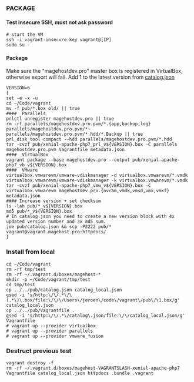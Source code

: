 ### PACKAGE

#### Test insecure SSH, must not ask password
```
# start the VM
ssh -i vagrant-insecure.key vagrant@[IP]
sudo su -
```

#### Package
Make sure the "magehostdev.pro" master box is registered in VirtualBox, otherwise export will fail.
Add 1 to the latest version from [catalog.json](http://vagrant.magehost.pro/catalog.json)
```
VERSION=6
{
set -e -x -u
cd ~/Code/vagrant
mv -f pub/*.box old/ || true
####  Parallels
prlctl unregister magehostdev.pro || true
rm -rf parallels/magehostdev.pro.pvm/*.{app,backup,log} parallels/magehostdev.pro.pvm/*~ parallels/magehostdev.pro.pvm/*.hdd/*.Backup || true
prl_disk_tool compact --hdd parallels/magehostdev.pro.pvm/*.hdd
tar -cvzf pub/xenial-apache-php7_prl_v${VERSION}.box -C parallels magehostdev.pro.pvm Vagrantfile metadata.json
####  VirtualBox
vagrant package --base magehostdev.pro --output pub/xenial-apache-php7_vb_v${VERSION}.box
####  VMware
virtualbox.vmwarevm/vmware-vdiskmanager -d virtualbox.vmwarevm/*.vmdk
virtualbox.vmwarevm/vmware-vdiskmanager -k virtualbox.vmwarevm/*.vmdk
tar -cvzf pub/xenial-apache-php7_vmw_v${VERSION}.box -C virtualbox.vmwarevm magehostdev.pro.{nvram,vmdk,vmsd,vmx,vmxf} metadata.json
#### Increase version + set checksum
ls -lah pub/*_v${VERSION}.box
md5 pub/*_v${VERSION}.box
# In catalog.json you need to create a new version block with 4x updated version number and 3x md5 sum.
joe pub/catalog.json && scp -P2222 pub/* vagrant@vagrant.magehost.pro:httpdocs/
}
```

### Install from local
```
cd ~/Code/vagrant
rm -rf tmp/test
rm -rf ~/.vagrant.d/boxes/magehost-*
mkdir -p ~/Code/vagrant/tmp/test
cd tmp/test
cp ../../pub/catalog.json catalog_local.json
gsed -i 's/http:\/\/.*\/\(.*\)\.box/file:\/\/\/Users\/jeroen\/code\/vagrant\/pub\/\1.box/g' catalog_local.json
cp ../../pub/Vagrantfile .
gsed -i 's/http:\/\/.*\/catalog\.json/file:\/\/catalog_local.json/g' Vagrantfile
# vagrant up --provider virtualbox
# vagrant up --provider parallels
# vagrant up --provider vmware_fusion
```

### Destruct previous test
```
vagrant destroy -f
rm -rf ~/.vagrant.d/boxes/magehost-VAGRANTSLASH-xenial-apache-php7 Vagrantfile catalog_local.json httpdocs .bundle .vagrant
```
